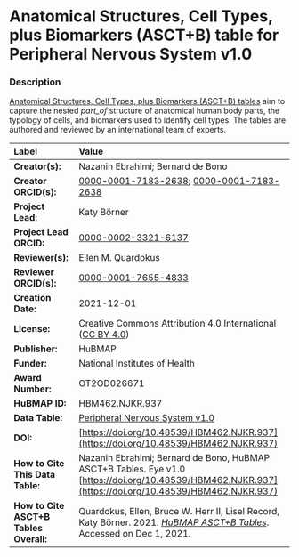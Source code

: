 # Anatomical Structures, Cell Types, plus Biomarkers (ASCT+B) table for Peripheral Nervous System v1.0

### Description
[Anatomical Structures, Cell Types, plus Biomarkers (ASCT+B) tables](https://hubmapconsortium.github.io/ccf/pages/ccf-anatomical-structures.html) aim to capture the nested *part_of* structure of anatomical human body parts, the typology of cells, and biomarkers used to identify cell types. The tables are authored and reviewed by an international team of experts.

| Label | Value |
| :------------- |:-------------|
| **Creator(s):** | Nazanin Ebrahimi; Bernard de Bono |
| **Creator ORCID(s):** | [0000-0001-7183-2638](https://orcid.org/0000-0001-7183-2638); [0000-0001-7183-2638](https://orcid.org/0000-0001-7183-2638) |
| **Project Lead:** | Katy B&ouml;rner |
| **Project Lead ORCID:** | [0000-0002-3321-6137](https://orcid.org/0000-0002-3321-6137) |
| **Reviewer(s):** | Ellen M. Quardokus  |
| **Reviewer ORCID(s):** | [0000-0001-7655-4833](https://orcid.org/0000-0001-7655-4833) |
| **Creation Date:** | 2021-12-01 |
| **License:** | Creative Commons Attribution 4.0 International ([CC BY 4.0](https://creativecommons.org/licenses/by/4.0/)) |
| **Publisher:** | HuBMAP |
| **Funder:** | National Institutes of Health |
| **Award Number:** | OT2OD026671 |
| **HuBMAP ID:** | HBM462.NJKR.937 |
| **Data Table:** | [Peripheral Nervous System v1.0](https://hubmapconsortium.github.io/ccf-releases/v1.2/asct-b/ASCT-B_VH_Peripheral_Nervous_System.csv)   |
| **DOI:** | [https://doi.org/10.48539/HBM462.NJKR.937](https://doi.org/10.48539/HBM462.NJKR.937) |
| **How to Cite This Data Table:** | Nazanin Ebrahimi; Bernard de Bono, HuBMAP ASCT+B Tables. Eye v1.0 [https://doi.org/10.48539/HBM462.NJKR.937](https://doi.org/10.48539/HBM462.NJKR.937) |
| **How to Cite ASCT+B Tables Overall:** | Quardokus, Ellen, Bruce W. Herr II, Lisel Record, Katy B&ouml;rner. 2021. [*HuBMAP ASCT+B Tables*](https://hubmapconsortium.github.io/ccf/pages/ccf-anatomical-structures.html). Accessed on Dec 1, 2021. |
